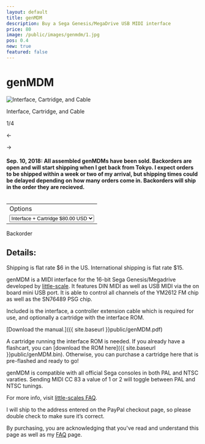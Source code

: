 ```yaml
---
layout: default
title: genMDM
description: Buy a Sega Genesis/MegaDrive USB MIDI interface
price: 80
image: /public/images/genmdm/1.jpg
pos: 0.4
new: true
featured: false
---
```

# genMDM

<div class="gallery">
	<img src="{{ site.baseurl }}public/images/genmdm/1.jpg" alt="Interface, Cartridge, and Cable" id="gallery_image" onclick="cycle(1); return false;">
	<p id="gallery_subtitle">Interface, Cartridge, and Cable</p>
	<p id="gallery_pos_text">1/4</p>
	<div id="gallery_nav">
		<p id="gallery_nav_left" onclick="cycle(0); return false;">←</p>
		<p id="gallery_nav_right" onclick="cycle(1); return false;">→</p>
	</div>
</div>

#### Sep. 10, 2018: All assembled genMDMs have been sold. Backorders are open and will start shipping when I get back from Tokyo. I expect orders to be shipped within a week or two of my arrival, but shipping times could be delayed depending on how many orders come in. Backorders will ship in the order they are recieved. 

<table>
  <form id="paypal" target="paypal" action="https://www.paypal.com/cgi-bin/webscr" method="post">
  <input type="hidden" name="cmd" value="_s-xclick">
  <input type="hidden" name="hosted_button_id" value="W3SLQ5JDX4Y4N">
  <table>
  <tr><td><input type="hidden" name="on0" value="Options">Options</td></tr><tr><td><select name="os0">
    <option value="Interface Only">Interface Only $70.00 USD</option>
    <option value="Interface + Cartridge" selected>Interface + Cartridge $80.00 USD</option>
  </select> </td></tr>
  </table>
  <input type="hidden" name="currency_code" value="USD">
</form>
</table>

<div class="addToCart noselect" onclick="addToCart()">	
  Backorder
</div>

## Details:

Shipping is flat rate $6 in the US. International shipping is flat rate $15.

genMDM is a MIDI interface for the 16-bit Sega Genesis/Megadrive developed by [little-scale](http://little-scale.blogspot.com/search/label/sega%20mega%20drive%20%2F%20genesis). It features DIN MIDI as well as USB MIDI via the on board mini USB port. It is able to control all channels of the YM2612 FM chip as well as the SN76489 PSG chip.

Included is the interface, a controller extension cable which is required for use, and optionally a cartridge with the interface ROM.

[Download the manual.]({{ site.baseurl }}public/genMDM.pdf)

A cartridge running the interface ROM is needed. If you already have a flashcart, you can [download the ROM here]({{ site.baseurl }}public/genMDM.bin). Otherwise, you can purchase a cartridge here that is pre-flashed and ready to go!

genMDM is compatible with all official Sega consoles in both PAL and NTSC varaties. Sending MIDI CC 83 a value of 1 or 2 will toggle between PAL and NTSC tunings.

For more info, visit [little-scales FAQ](http://little-scale.com/genmdm_faq.html).

I will ship to the address entered on the PayPal checkout page, so please double check to make sure it’s correct.

By purchasing, you are acknowledging that you've read and understand this page as well as my [FAQ](/faq) page.

<script src="{{ site.baseurl }}public/js/genmdmgallery.js"></script>
